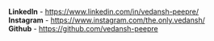 **LinkedIn** - https://www.linkedin.com/in/vedansh-peepre/ <br>
**Instagram** - https://www.instagram.com/the.only.vedansh/ <br>
**Github** - https://github.com/vedansh-peepre <br>
